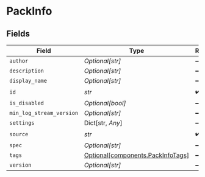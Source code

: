 # PackInfo


## Fields

| Field                                                                        | Type                                                                         | Required                                                                     | Description                                                                  |
| ---------------------------------------------------------------------------- | ---------------------------------------------------------------------------- | ---------------------------------------------------------------------------- | ---------------------------------------------------------------------------- |
| `author`                                                                     | *Optional[str]*                                                              | :heavy_minus_sign:                                                           | N/A                                                                          |
| `description`                                                                | *Optional[str]*                                                              | :heavy_minus_sign:                                                           | N/A                                                                          |
| `display_name`                                                               | *Optional[str]*                                                              | :heavy_minus_sign:                                                           | N/A                                                                          |
| `id`                                                                         | *str*                                                                        | :heavy_check_mark:                                                           | N/A                                                                          |
| `is_disabled`                                                                | *Optional[bool]*                                                             | :heavy_minus_sign:                                                           | N/A                                                                          |
| `min_log_stream_version`                                                     | *Optional[str]*                                                              | :heavy_minus_sign:                                                           | N/A                                                                          |
| `settings`                                                                   | Dict[str, *Any*]                                                             | :heavy_minus_sign:                                                           | N/A                                                                          |
| `source`                                                                     | *str*                                                                        | :heavy_check_mark:                                                           | N/A                                                                          |
| `spec`                                                                       | *Optional[str]*                                                              | :heavy_minus_sign:                                                           | N/A                                                                          |
| `tags`                                                                       | [Optional[components.PackInfoTags]](../../models/components/packinfotags.md) | :heavy_minus_sign:                                                           | N/A                                                                          |
| `version`                                                                    | *Optional[str]*                                                              | :heavy_minus_sign:                                                           | N/A                                                                          |